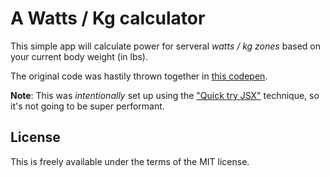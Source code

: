 # A Watts / Kg calculator

This simple app will calculate power for serveral _watts / kg zones_ based
on your current body weight (in lbs).

The original code was hastily thrown together in [this codepen](https://codepen.io/bkmontgomery/pen/dyXWeMJ).

**Note**: This was *intentionally* set up using the ["Quick try JSX"](https://reactjs.org/docs/add-react-to-a-website.html#quickly-try-jsx) technique, so it's not going to be super performant.


## License

This is freely available under the terms of the MIT license.
